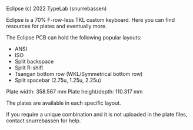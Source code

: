 Eclipse (c) 2022 TypeLab (snurrebassen)

Eclipse is a 70% F-row-less TKL custom keyboard. Here you can find resources for plates and eventually more.

The Eclipse PCB can hold the following popular layouts:
- ANSI
- ISO 
- Split backspace
- Split R-shift 
- Tsangan bottom row (WKL/Symmetrical bottom row)
- Split spacebar (2.75u, 1.25u, 2.25u)

Plate width: 358.567 mm
Plate height/depth: 110.317 mm

The plates are available in each specific layout. 

If you require a unique combination and it is not uploaded in the plate files, contact snurrebassen for help.
